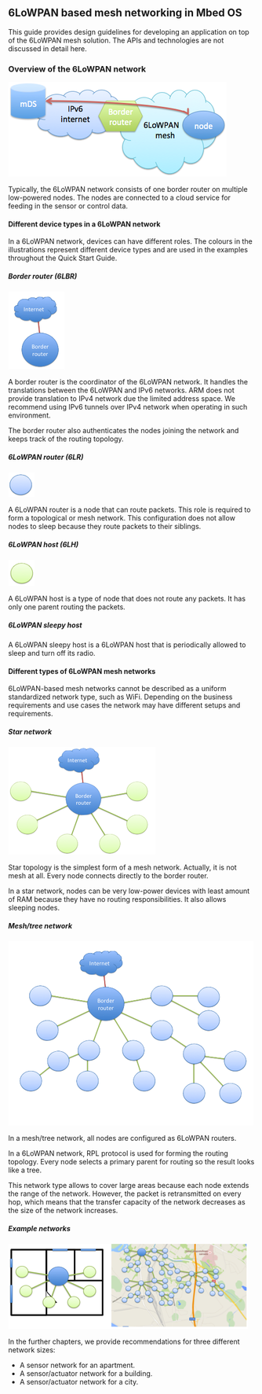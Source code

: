 ## 6LoWPAN based mesh networking in Mbed OS

This guide provides design guidelines for developing an application on top of the 6LoWPAN mesh solution. The APIs and technologies are not discussed in detail here.

### Overview of the 6LoWPAN network

![Node connected to server](img/node_to_server.png)

Typically, the 6LoWPAN network consists of one border router on multiple low-powered nodes. The nodes are connected to a cloud service for feeding in the sensor or control data.

#### Different device types in a 6LoWPAN network

In a 6LoWPAN network, devices can have different roles. The colours in the illustrations represent different device types and are used in the examples throughout the Quick Start Guide.

##### Border router (6LBR)

![Border router](img/br.png)

A border router is the coordinator of the 6LoWPAN network. It handles the translations between the 6LoWPAN and IPv6 networks.
ARM does not provide translation to IPv4 network due the limited address space. We recommend using IPv6 tunnels over
IPv4 network when operating in such environment.

The border router also authenticates the nodes joining the network and keeps track of the routing topology.

##### 6LoWPAN router (6LR)

![6LoWPAN router](img/6lr.png)

A 6LoWPAN router is a node that can route packets. This role is required to form a topological or mesh network.
This configuration does not allow nodes to sleep because they route packets to their siblings.

##### 6LoWPAN host (6LH)

![6LoWPAN Host](img/6lh.png)

A 6LoWPAN host is a type of node that does not route any packets. It has only one parent routing the packets.

##### 6LoWPAN sleepy host

A 6LoWPAN sleepy host is a 6LoWPAN host that is periodically allowed to sleep and turn off its radio.

#### Different types of 6LoWPAN mesh networks

6LoWPAN-based mesh networks cannot be described as a uniform standardized network type, such as WiFi. Depending on the
business requirements and use cases the network may have different setups and requirements.

##### Star network

![Start topology](img/star_topology.png)

Star topology is the simplest form of a mesh network. Actually, it is not mesh at all. Every node connects directly to the border router.

In a star network, nodes can be very low-power devices with least amount of RAM because they have no routing responsibilities. It also allows sleeping nodes.

##### Mesh/tree network

![Tree type mesh](img/mesh.png)

In a mesh/tree network, all nodes are configured as 6LoWPAN routers.

In a 6LoWPAN network, RPL protocol is used for forming the routing topology. Every node selects a primary parent for routing so the result looks like a tree.

This network type allows to cover large areas because each node extends the range of the network. However, the packet is retransmitted on every hop, which means that the transfer capacity of the network decreases as the size of the network increases.

##### Example networks

![Example networks](img/examples.png)

In the further chapters, we provide recommendations for three different network sizes:

- A sensor network for an apartment.
- A sensor/actuator network for a building.
- A sensor/actuator network for a city.

